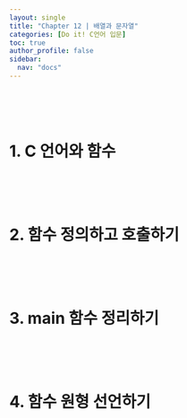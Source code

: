 ```yaml
---
layout: single
title: "Chapter 12 | 배열과 문자열"
categories: [Do it! C언어 입문]
toc: true
author_profile: false
sidebar:
  nav: "docs"
---
```

<br><br><br>

# 1. C 언어와 함수

<br><br><br>

# 2. 함수 정의하고 호출하기

<br><br><br>

# 3. main 함수 정리하기

<br><br><br>

# 4. 함수 원형 선언하기